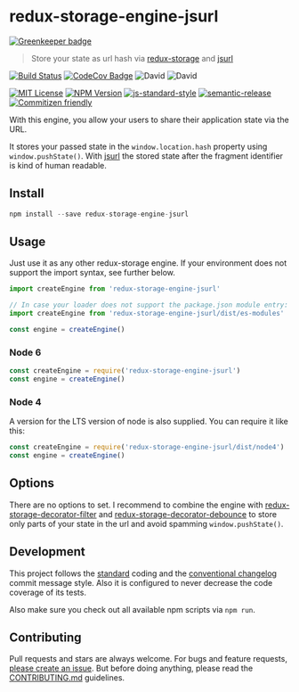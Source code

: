 # redux-storage-engine-jsurl

[![Greenkeeper badge](https://badges.greenkeeper.io/axe312ger/redux-storage-engine-jsurl.svg)](https://greenkeeper.io/)

> Store your state as url hash via [redux-storage](https://github.com/react-stack/redux-storage) and [jsurl](https://github.com/Sage/jsurl)

[![Build Status](https://img.shields.io/circleci/project/axe312ger/redux-storage-engine-jsurl/prototype.svg?maxAge=2592000)](https://circleci.com/gh/axe312ger/redux-storage-engine-jsurl)
[![CodeCov Badge](https://img.shields.io/codecov/c/github/axe312ger/redux-storage-engine-jsurl.svg?maxAge=2592000)](https://codecov.io/gh/axe312ger/redux-storage-engine-jsurl)
![David](https://img.shields.io/david/axe312ger/redux-storage-engine-jsurl.svg)
![David](https://img.shields.io/david/dev/axe312ger/redux-storage-engine-jsurl.svg)

[![MIT License](https://img.shields.io/badge/license-MIT-blue.svg)](https://axe312.mit-license.org)
[![NPM Version](https://img.shields.io/npm/v/redux-storage-engine-jsurl.svg)](https://axe312.mit-license.org)
[![js-standard-style](https://img.shields.io/badge/code%20style-standard-brightgreen.svg?style=flat)](https://github.com/feross/standard)
[![semantic-release](https://img.shields.io/badge/%F0%9F%93%A6%F0%9F%9A%80-semantic--release-e10079.svg)](https://github.com/semantic-release/semantic-release)
[![Commitizen friendly](https://img.shields.io/badge/commitizen-friendly-brightgreen.svg)](http://commitizen.github.io/cz-cli/)

With this engine, you allow your users to share their application state via the URL.

It stores your passed state in the `window.location.hash` property using `window.pushState()`. With [jsurl](https://github.com/Sage/jsurl) the stored state after the fragment identifier is kind of human readable.

## Install

```js
npm install --save redux-storage-engine-jsurl
```

## Usage

Just use it as any other redux-storage engine. If your environment does not support the import syntax, see further below.

```js
import createEngine from 'redux-storage-engine-jsurl'

// In case your loader does not support the package.json module entry:
import createEngine from 'redux-storage-engine-jsurl/dist/es-modules'

const engine = createEngine()
```

### Node 6
```js
const createEngine = require('redux-storage-engine-jsurl')
const engine = createEngine()
```

### Node 4
A version for the LTS version of node is also supplied. You can require it like this:

```js
const createEngine = require('redux-storage-engine-jsurl/dist/node4')
const engine = createEngine()
```

## Options

There are no options to set. I recommend to combine the engine with [redux-storage-decorator-filter](https://github.com/react-stack/redux-storage-decorator-filter) and [redux-storage-decorator-debounce](https://github.com/react-stack/redux-storage-decorator-debounce)
to store only parts of your state in the url and avoid spamming `window.pushState()`.

## Development

This project follows the [standard](https://github.com/feross/standard) coding and the [conventional changelog](https://github.com/conventional-changelog/conventional-changelog-angular/blob/master/convention.md) commit message style. Also it is configured to never decrease the code coverage of its tests.

Also make sure you check out all available npm scripts via `npm run`.

## Contributing

Pull requests and stars are always welcome. For bugs and feature requests, [please create an issue](https://github.com/axe312ger/redux-storage-engine-jsurl/issues/new).
But before doing anything, please read the [CONTRIBUTING.md](./CONTRIBUTING.md) guidelines.
